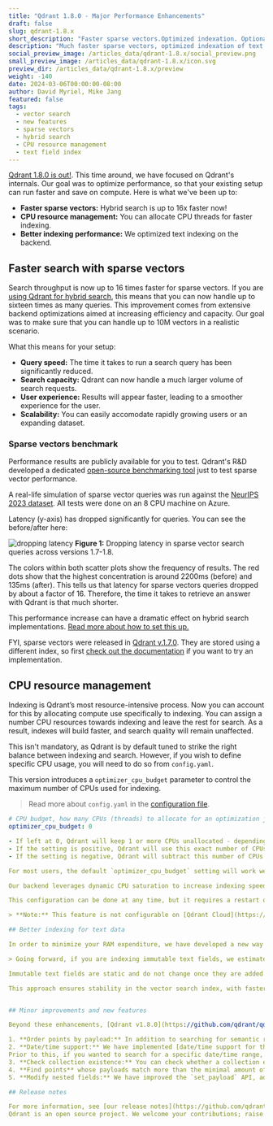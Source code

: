 ```yaml
---
title: "Qdrant 1.8.0 - Major Performance Enhancements"
draft: false
slug: qdrant-1.8.x 
short_description: "Faster sparse vectors.Optimized indexation. Optional CPU resource management."
description: "Much faster sparse vectors, optimized indexation of text fields and optional CPU resource management configuration. " 
social_preview_image: /articles_data/qdrant-1.8.x/social_preview.png
small_preview_image: /articles_data/qdrant-1.8.x/icon.svg
preview_dir: /articles_data/qdrant-1.8.x/preview
weight: -140
date: 2024-03-06T00:00:00-08:00
author: David Myriel, Mike Jang
featured: false 
tags:
  - vector search
  - new features
  - sparse vectors
  - hybrid search
  - CPU resource management
  - text field index
---
```


[Qdrant 1.8.0 is out!](https://github.com/qdrant/qdrant/releases/tag/v1.8.0).
This time around, we have focused on Qdrant's internals. Our goal was to optimize performance, so that your existing setup can run faster and save on compute. Here is what we've been up to:

- **Faster sparse vectors:** Hybrid search is up to 16x faster now!
- **CPU resource management:** You can allocate CPU threads for faster indexing. 
- **Better indexing performance:** We optimized text indexing on the backend.

## Faster search with sparse vectors

Search throughput is now up to 16 times faster for sparse vectors. If you are [using Qdrant for hybrid search](https://qdrant.tech/articles/sparse-vectors/), this means that you can now handle up to sixteen times as many queries. This improvement comes from extensive backend optimizations aimed at increasing efficiency and capacity. Our goal was to make sure that you can handle up to 10M vectors in a realistic scenario.

What this means for your setup:

- **Query speed:** The time it takes to run a search query has been significantly reduced. 
- **Search capacity:** Qdrant can now handle a much larger volume of search requests.
- **User experience:** Results will appear faster, leading to a smoother experience for the user.
- **Scalability:** You can easily accomodate rapidly growing users or an expanding dataset.

### Sparse vectors benchmark

Performance results are publicly available for you to test. Qdrant's R&D developed a dedicated [open-source benchmarking tool](https://github.com/qdrant/sparse-vectors-benchmark) just to test sparse vector performance.

A real-life simulation of sparse vector queries was run against the [NeurIPS 2023 dataset](https://big-ann-benchmarks.com/neurips23.html). All tests were done on an 8 CPU machine on Azure. 

Latency (y-axis) has dropped significantly for queries. You can see the before/after here:

![dropping latency](/articles_data/qdrant-1.8.x/benchmark.png)
**Figure 1:** Dropping latency in sparse vector search queries across versions 1.7-1.8.

The colors within both scatter plots show the frequency of results. The red dots show that the highest concentration is around 2200ms (before) and 135ms (after). This tells us that latency for sparse vectors queries dropped by about a factor of 16. Therefore, the time it takes to retrieve an answer with Qdrant is that much shorter. 

This performance increase can have a dramatic effect on hybrid search implementations. [Read more about how to set this up.](https://qdrant.tech/articles/sparse-vectors/)

FYI, sparse vectors were released in [Qdrant v.1.7.0](https://qdrant.tech/articles/qdrant-1.7.x/#sparse-vectors). They are stored using a different index, so first [check out the documentation](https://qdrant.tech/documentation/concepts/indexing/#sparse-vector-index) if you want to try an implementation.

## CPU resource management

Indexing is Qdrant’s most resource-intensive process. Now you can account for this by allocating compute use specifically to indexing. You can assign a number CPU resources towards indexing and leave the rest for search. As a result, indexes will build faster, and search quality will remain unaffected.

This isn't mandatory, as Qdrant is by default tuned to strike the right balance between indexing and search. However, if you wish to define specific CPU usage, you will need to do so from `config.yaml`.

This version introduces a `optimizer_cpu_budget` parameter to control the maximum number of CPUs used for indexing. 

> Read more about `config.yaml` in the [configuration file](https://qdrant.tech/documentation/guides/configuration/).

```yaml
# CPU budget, how many CPUs (threads) to allocate for an optimization job.
optimizer_cpu_budget: 0

- If left at 0, Qdrant will keep 1 or more CPUs unallocated - depending on CPU size.
- If the setting is positive, Qdrant will use this exact number of CPUs for indexing.
- If the setting is negative, Qdrant will subtract this number of CPUs from the available CPUs for indexing.

For most users, the default `optimizer_cpu_budget` setting will work well. We only recommend you use this if your indexing load is significant.

Our backend leverages dynamic CPU saturation to increase indexing speed. For that reason, the impact on search query performance ends up being minimal. Ultimately, you will be able to strike a the best possible balance between indexing times and search performance.

This configuration can be done at any time, but it requires a restart of Qdrant. Changing it affects both existing and new collections. 

> **Note:** This feature is not configurable on [Qdrant Cloud](https://qdrant.to/cloud).

## Better indexing for text data

In order to minimize your RAM expenditure, we have developed a new way to index specific types of data. Please keep in mind that this is a backend improvement, and you won't need to configure anything. 

> Going forward, if you are indexing immutable text fields, we estimate a 10% reduction in RAM loads. Our benchmark result is based on a system that uses 64GB of RAM. If you are using less than that, indexing might be faster than 10%.

Immutable text fields are static and do not change once they are added to Qdrant. These entries usually represent some type of an attribute, description or a tag. Vectors associated with them can be indexed more efficiently, since you don’t need to re-index them anymore. Conversely, mutable fields are dynamic and can be modified after their initial creation. Please keep in mind that they will continue to require additional RAM.

This approach ensures stability in the vector search index, with faster and more consistent operations. We achieved this by setting up a field index which helps minimize what is stored. To improve search performance we have also optimized the way we load documents for searches with a text field index. Now our backend loads documents mostly sequentially and in increasing order.


## Minor improvements and new features

Beyond these enhancements, [Qdrant v1.8.0](https://github.com/qdrant/qdrant/releases/tag/v1.8.0) adds and improves on several smaller features:

1. **Order points by payload:** In addition to searching for semantic results, you might want to retrieve results by specific metadata (such as price). You can now use Scroll API to [order points by payload key](/documentation/concepts/points/#order-points-by-payload-key). 
2. **Date/time support:** We have implemented [date/time support for the payload index](https://github.com/qdrant/qdrant/issues/3320). 
Prior to this, if you wanted to search for a specific date/time range, Qdrant had to convert dates to UNIX timestamps.
3. **Check collection existence:** You can check whether a collection exists via the `/exists` endpoint to the `/collections/{collection_name}`. You will get a true/false response. ([PR#3472](https://github.com/qdrant/qdrant/pull/3472)).
4. **Find points** whose payloads match more than the minimal amount of conditions. We included the `min_should` match feature for a condition to be `true` ([PR#3331](https://github.com/qdrant/qdrant/pull/3466/)).
5. **Modify nested fields:** We have improved the `set_payload` API, adding the ability to update nested fields ([PR#3548](https://github.com/qdrant/qdrant/pull/3548)).

## Release notes

For more information, see [our release notes](https://github.com/qdrant/qdrant/releases/tag/v1.8.0). 
Qdrant is an open source project. We welcome your contributions; raise [issues](https://github.com/qdrant/qdrant/issues), or contribute via [pull requests](https://github.com/qdrant/qdrant/pulls)!
